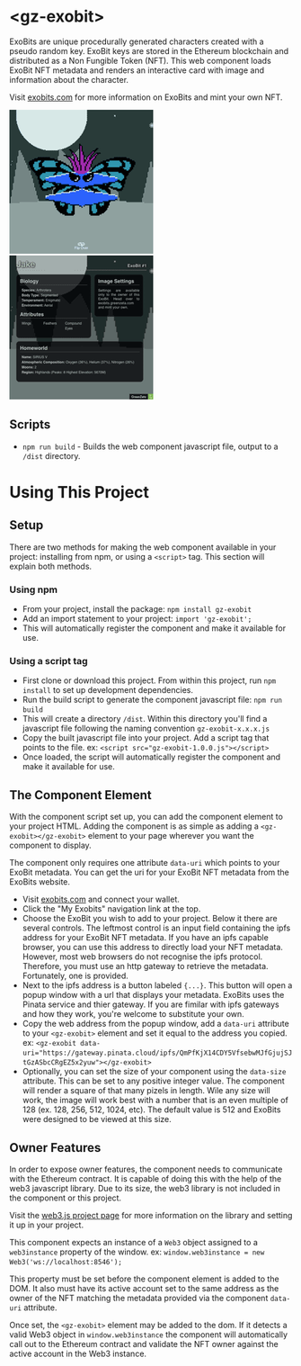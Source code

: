 # \<gz-exobit\>
ExoBits are unique procedurally generated characters created with a pseudo random key. ExoBit keys are stored in the Ethereum blockchain and distributed as a Non Fungible Token (NFT). This web component loads ExoBit NFT metadata and renders an interactive card with image and information about the character.

Visit [exobits.com](https://exobits.greenzeta.com/) for more information on ExoBits and mint your own NFT.

![ExoBit Card Front](preview_front.png "ExoBit Card Front") ![ExoBit Card Back](preview_back.png "ExoBit Card Back")

## Scripts
- `npm run build` - Builds the web component javascript file, output to a `/dist` directory.

# Using This Project

## Setup

There are two methods for making the web component available in your project: installing from npm, or using a `<script>` tag. This section will explain both methods.

### Using npm

- From your project, install the package: 
`npm install gz-exobit`
- Add an import statement to your project: 
`import 'gz-exobit';`
- This will automatically register the component and make it available for use.

### Using a script tag

- First clone or download this project. From within this project, run `npm install` to set up development dependencies.
- Run the build script to generate the component javascript file:
`npm run build`
- This will create a directory `/dist`. Within this directory you'll find a javascript file following the naming convention `gz-exobit-x.x.x.js`
- Copy the built javascript file into your project. Add a script tag that points to the file.
ex: `<script src="gz-exobit-1.0.0.js"></script>`
- Once loaded, the script will automatically register the component and make it available for use.

## The Component Element

With the component script set up, you can add the component element to your project HTML. Adding the component is as simple as adding a `<gz-exobit></gz-exobit>` element to your page wherever you want the component to display. 

The component only requires one attribute `data-uri` which points to your ExoBit metadata. You can get the uri for your ExoBit NFT metadata from the ExoBits website. 
- Visit [exobits.com](https://exobits.greenzeta.com/) and connect your wallet. 
- Click the "My Exobits" navigation link at the top. 
- Choose the ExoBit you wish to add to your project. Below it there are several controls. The leftmost control is an input field containing the ipfs address for your ExoBit NFT metadata. If you have an ipfs capable browser, you can use this address to directly load your NFT metadata. However, most web browsers do not recognise the ipfs protocol. Therefore, you must use an http gateway to retrieve the metadata. Fortunately, one is provided.
- Next to the ipfs address is a button labeled `{...}`. This button will open a popup window with a url that displays your metadata. ExoBits uses the Pinata service and thier gateway. If you are fimilar with ipfs gateways and how they work, you're welcome to substitute your own.
- Copy the web address from the popup window, add a `data-uri` attribute to your `<gz-exobit>` element and set it equal to the address you copied. 
ex: `<gz-exobit data-uri="https://gateway.pinata.cloud/ipfs/QmPfKjX14CDY5VfsebwMJfGjujSJtGzASbcCRgEZ5x2yuw"></gz-exobit>`
- Optionally, you can set the size of your component using the `data-size` attribute. This can be set to any positive integer value. The component will render a square of that many pizels in length. Wile any size will work, the image will work best with a number that is an even multiple of 128 (ex. 128, 256, 512, 1024, etc). The default value is 512 and ExoBits were designed to be viewed at this size.
## Owner Features
In order to expose owner features, the component needs to communicate with the Ethereum contract. It is capable of doing this with the help of the web3 javascript library. Due to its size, the web3 library is not included in the component or this project. 

Visit the [web3.js project page](https://github.com/ChainSafe/web3.js) for more information on the library and setting it up in your project.

This component expects an instance of a `Web3` object assigned to a `web3instance` property of the window. ex: `window.web3instance = new Web3('ws://localhost:8546');`

This property must be set before the component element is added to the DOM. It also must have its active account set to the same address as the owner of the NFT matching the metadata provided via the component `data-uri` attribute.

Once set, the `<gz-exobit>` element may be added to the dom. If it detects a valid Web3 object in `window.web3instance` the component will automatically call out to the Ethereum contract and validate the NFT owner against the active account in the Web3 instance.